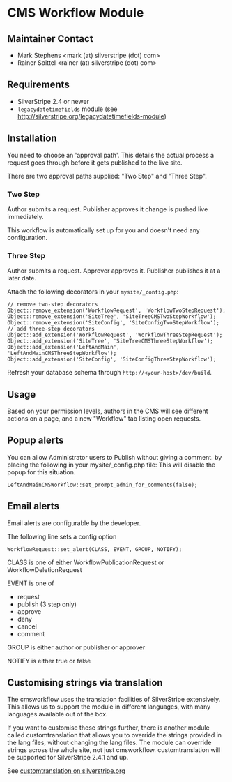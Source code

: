 # CMS Workflow Module

## Maintainer Contact
 * Mark Stephens
   <mark (at) silverstripe (dot) com>
 * Rainer Spittel
   <rainer (at) silverstripe (dot) com>

## Requirements
 * SilverStripe 2.4 or newer
 * `legacydatetimefields` module (see http://silverstripe.org/legacydatetimefields-module)


## Installation

You need to choose an 'approval path'. This details the actual process a request goes through before
it gets published to the live site.
 
There are two approval paths supplied: "Two Step" and "Three Step".

### Two Step

Author submits a request. Publisher approves it change is pushed live immediately.

This workflow is automatically set up for you and doesn't need any configuration.

### Three Step

Author submits a request. Approver approves it. Publisher publishes it at a later date.

Attach the following decorators in your `mysite/_config.php`:

	// remove two-step decorators
	Object::remove_extension('WorkflowRequest', 'WorkflowTwoStepRequest');
	Object::remove_extension('SiteTree', 'SiteTreeCMSTwoStepWorkflow');
	Object::remove_extension('SiteConfig', 'SiteConfigTwoStepWorkflow');
	// add three-step decorators
	Object::add_extension('WorkflowRequest', 'WorkflowThreeStepRequest');
	Object::add_extension('SiteTree', 'SiteTreeCMSThreeStepWorkflow');
	Object::add_extension('LeftAndMain', 'LeftAndMainCMSThreeStepWorkflow');
	Object::add_extension('SiteConfig', 'SiteConfigThreeStepWorkflow');
	
Refresh your database schema through `http://<your-host>/dev/build`.

## Usage

Based on your permission levels, authors in the CMS will see different actions on a page,
and a new "Workflow" tab listing open requests.

## Popup alerts

You can allow Administrator users to Publish without giving a comment. 
by placing the following in your mysite/_config.php file:
This will disable the popup for this situation.

	LeftAndMainCMSWorkflow::set_prompt_admin_for_comments(false);

## Email alerts

Email alerts are configurable by the developer.

The following line sets a config option

    WorkflowRequest::set_alert(CLASS, EVENT, GROUP, NOTIFY);

CLASS is one of either WorkflowPublicationRequest or WorkflowDeletionRequest

EVENT is one of

 * request
 * publish (3 step only)
 * approve 
 * deny
 * cancel
 * comment

GROUP is either author or publisher or approver

NOTIFY is either true or false

## Customising strings via translation

The cmsworkflow uses the translation facilities of SilverStripe extensively.
This allows us to support the module in different languages, with many
languages available out of the box.

If you want to customise these strings further, there is another module
called customtranslation that allows you to override the strings provided
in the lang files, without changing the lang files. The module can override
strings across the whole site, not just cmsworkflow. customtranslation will
be supported for SilverStripe 2.4.1 and up.

See [customtranslation on silverstripe.org](http://silverstripe.org/custom-translations-module/)


